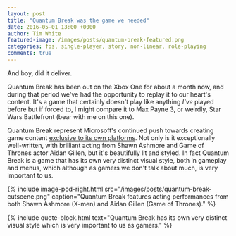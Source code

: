 ```yaml
---
layout: post
title: "Quantum Break was the game we needed"
date: 2016-05-01 13:00 +0000
author: Tim White
featured-image: /images/posts/quantum-break-featured.png
categories: fps, single-player, story, non-linear, role-playing
comments: true
---
```


And boy, did it deliver.

Quantum Break has been out on the Xbox One for about a month now, and during that period we've had the opportunity to replay it to our heart's content. It's a game that certainly doesn't play like anything _I've_ played before but if forced to, I might compare it to Max Payne 3, or weirdly, Star Wars Battlefront (bear with me on this one).

Quantum Break represent Microsoft's continued push towards creating game content [exclusive to its own platforms](http://www.theverge.com/2015/12/10/9880594/microsoft-xbox-games-2016-interview-crackdown-3-quantum-break-recore). Not only is it exceptionally well-written, with brilliant acting from Shawn Ashmore and Game of Thrones actor Aidan Gillen, but it's beautifully lit and styled. In fact Quantum Break is a game that has its own very distinct visual style, both in gameplay and menus, which although as gamers we don't talk about much, is very important to us.

{% include image-pod-right.html src="/images/posts/quantum-break-cutscene.png" caption="Quantum Break features acting performances from both Shawn Ashmore (X-men) and Aidan Gillen (Game of Thrones)." %}

{% include quote-block.html text="Quantum Break has its own very distinct visual style which is very important to us as gamers." %}

